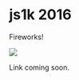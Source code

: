 # js1k 2016

Fireworks!

![](https://cloud.githubusercontent.com/assets/777712/13724369/03f95e88-e838-11e5-8453-2765615d7400.gif)

Link coming soon.
